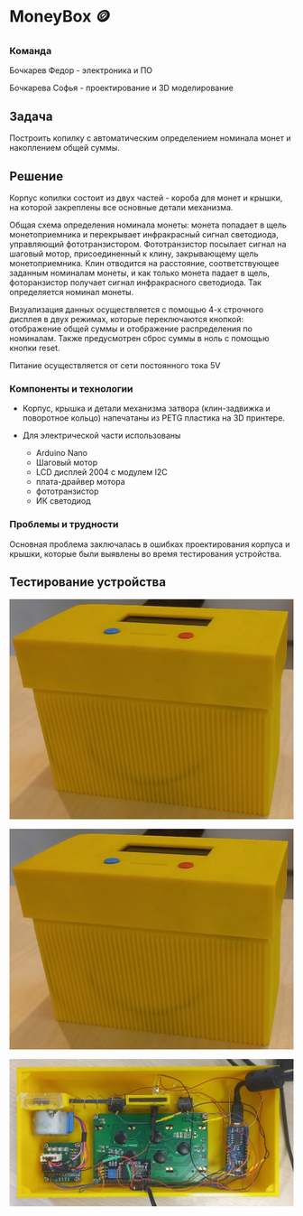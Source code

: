 # MoneyBox :coin: 
### Команда

Бочкарев Федор - электроника и ПО

Бочкарева Софья - проектирование и 3D моделирование

## Задача
Построить копилку с автоматическим определением номинала монет и накоплением общей суммы.

## Решение
Корпус копилки состоит из двух частей - короба для монет и крышки, на которой закреплены все основные детали механизма.

Общая схема определения номинала монеты: монета попадает в щель монетоприемника и перекрывает инфракрасный сигнал светодиода, управляющий фототранзистором. Фототранзистор посылает сигнал на шаговый мотор, присоединенный к клину, закрывающему щель монетоприемника.
Клин отводится на расстояние, соответствующее заданным номиналам монеты, и как только монета падает в щель, фоторанзистор получает сигнал инфракрасного светодиода. Так определяется номинал монеты.

Визуализация данных осуществляется с помощью 4-х строчного дисплея в двух режимах, которые переключаются кнопкой: отображение общей суммы и отображение распределения по номиналам. Также предусмотрен сброс суммы в ноль с помощью кнопки reset. 

Питание осуществляется от сети постоянного тока 5V 

### Компоненты и технологии

* Корпус, крышка и детали механизма затвора (клин-задвижка и поворотное кольцо) напечатаны из PETG пластика на 3D принтере.

* Для электрической части использованы 
  * Arduino Nano
  * Шаговый мотор
  * LCD дисплей 2004 с модулем I2C 
  * плата-драйвер мотора
  * фототранзистор
  * ИК светодиод

### Проблемы и трудности

Основная проблема заключалась в ошибках проектирования корпуса и крышки, которые были выявлены во время тестирования устройства.

## Тестирование устройства

[![Видео работы](https://github.com/Sofia-Sukhova/MoneyBox/blob/main/Tex/kopilka.jpg)](https://github.com/Sofia-Sukhova/MoneyBox/blob/main/testing.mp4)

![Фото готовой копилки снаружи](https://github.com/Sofia-Sukhova/MoneyBox/blob/main/Tex/kopilka.jpg)

![Фото готовой копилки внутри](https://github.com/Sofia-Sukhova/MoneyBox/blob/main/Tex/kryshka_real.jpg)



  
  
  

